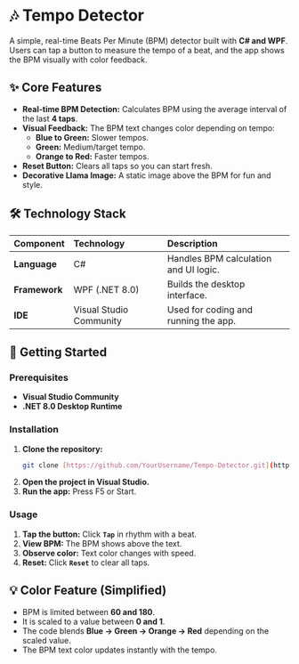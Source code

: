 # 🎶 Tempo Detector

A simple, real-time Beats Per Minute (BPM) detector built with **C# and WPF**. Users can tap a button to measure the tempo of a beat, and the app shows the BPM visually with color feedback.

## ✨ Core Features

* **Real-time BPM Detection:** Calculates BPM using the average interval of the last **4 taps**.  
* **Visual Feedback:** The BPM text changes color depending on tempo:  
    * **Blue to Green:** Slower tempos.  
    * **Green:** Medium/target tempo.  
    * **Orange to Red:** Faster tempos.  
* **Reset Button:** Clears all taps so you can start fresh.  
* **Decorative Llama Image:** A static image above the BPM for fun and style.

## 🛠️ Technology Stack

| Component | Technology | Description |
| :--- | :--- | :--- |
| **Language** | C# | Handles BPM calculation and UI logic. |
| **Framework** | WPF (.NET 8.0) | Builds the desktop interface. |
| **IDE** | Visual Studio Community | Used for coding and running the app. |

## 🚀 Getting Started

### Prerequisites

* **Visual Studio Community**  
* **.NET 8.0 Desktop Runtime**  

### Installation

1. **Clone the repository:**  
    ```bash
    git clone [https://github.com/YourUsername/Tempo-Detector.git](https://github.com/YourUsername/Tempo-Detector.git)
    ```
2. **Open the project in Visual Studio.**  
3. **Run the app:** Press F5 or Start.

### Usage

1. **Tap the button:** Click **`Tap`** in rhythm with a beat.  
2. **View BPM:** The BPM shows above the text.  
3. **Observe color:** Text color changes with speed.  
4. **Reset:** Click **`Reset`** to clear all taps.

## 💡 Color Feature (Simplified)

* BPM is limited between **60 and 180**.  
* It is scaled to a value between **0 and 1**.  
* The code blends **Blue → Green → Orange → Red** depending on the scaled value.  
* The BPM text color updates instantly with the tempo.
